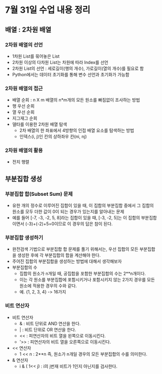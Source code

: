 # 7월 31일 수업 내용 정리
## 배열 : 2차원 배열
### 2차원 배열의 선언
- 1차원 List를 묶어놓은 List
- 2차원 이상의 다차원 List는 차원에 따라 Index를 선언
- 2차원 List의 선언 : 세로길이(행의 개수), 가로길이(열의 개수)를 필요로 함
- Python에서는 데이터 초기화를 통해 변수 선언과 초기화가 가능함

### 2차원 배열의 접근
- 배열 순회 : n X m 배열의 n*m개의 모든 원소를 빠짐없이 조사하는 방법
- 행 우선 순회
- 열 우선 순회
- 지그재그 순회
- 델타를 이용한 2차원 배열 탐색
    - 2차 배열의 한 좌표에서 4방향의 인접 배열 요소를 탐색하는 방법
    - 인덱스(i, j)인 칸의 상하좌우 칸(ni, nj)

### 2차원 배열의 활용
- 전치 행렬


## 부분집합 생성
### 부분집합 합(Subset Sum) 문제
- 유한 개의 정수로 이루어진 집합이 있을 때, 이 집합의 부분집합 중에서 그 집합의 원소를 모두 더한 값이 0이 되는 경우가 있는지를 알아내는 문제
- 예를 들어 [-7, -3, -2, 5, 8]라는 집합이 있을 때, [-3, -2, 5]는 이 집합의 부분집합이면서 (-3)+(-2)+5=0이므로 이 경우의 답은 참이 된다.

### 부분집합 생성하기
- 완전검색 기법으로 부분집합 합 문제를 풀기 위해서는, 우선 집합의 모든 부분집합을 생성한 후에 각 부분집합의  합을 계산해야 한다.
- 주어진 집합의 부분집합을 생성하는 방법에 대해서 생각해보자
- 부분집합의 수
    - 집합의 원소가 n개일 때, 공집합을 포함한 부분집합의 수는 2**n개이다.
    - 이는 각 원소를 부분집합에 포함시키거나 포함시키지 않는 2가지 경우를 모든 원소에 적용한 경우의 수와 같다.
    - 예. {1, 2, 3, 4} -> 16가지

### 비트 연산자
- 비트 연산자
    - & : 비트 단위로 AND 연산을 한다.
    - | : 비트 단위로 OR 연산을 한다.
    - << : 피연산자의 비트 열을 왼쪽으로 이동시킨다.
    - '>> : 피연산자의 비트 열을 오른쪽으로 이동시킨다.
- << 연산자
    - 1 << n : 2**n 즉, 원소가 n개일 경우의 모든 부분집합의 수를 의미한다.
- & 연산자
    - i & ( 1<< j) : i의 j번재 비트가 1인지 아닌지를 검사한다.
    


